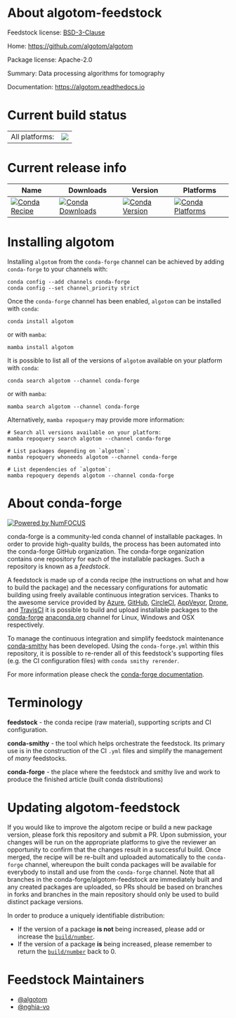 About algotom-feedstock
=======================

Feedstock license: [BSD-3-Clause](https://github.com/conda-forge/algotom-feedstock/blob/main/LICENSE.txt)

Home: https://github.com/algotom/algotom

Package license: Apache-2.0

Summary: Data processing algorithms for tomography

Documentation: https://algotom.readthedocs.io

Current build status
====================


<table><tr><td>All platforms:</td>
    <td>
      <a href="https://dev.azure.com/conda-forge/feedstock-builds/_build/latest?definitionId=16533&branchName=main">
        <img src="https://dev.azure.com/conda-forge/feedstock-builds/_apis/build/status/algotom-feedstock?branchName=main">
      </a>
    </td>
  </tr>
</table>

Current release info
====================

| Name | Downloads | Version | Platforms |
| --- | --- | --- | --- |
| [![Conda Recipe](https://img.shields.io/badge/recipe-algotom-green.svg)](https://anaconda.org/conda-forge/algotom) | [![Conda Downloads](https://img.shields.io/conda/dn/conda-forge/algotom.svg)](https://anaconda.org/conda-forge/algotom) | [![Conda Version](https://img.shields.io/conda/vn/conda-forge/algotom.svg)](https://anaconda.org/conda-forge/algotom) | [![Conda Platforms](https://img.shields.io/conda/pn/conda-forge/algotom.svg)](https://anaconda.org/conda-forge/algotom) |

Installing algotom
==================

Installing `algotom` from the `conda-forge` channel can be achieved by adding `conda-forge` to your channels with:

```
conda config --add channels conda-forge
conda config --set channel_priority strict
```

Once the `conda-forge` channel has been enabled, `algotom` can be installed with `conda`:

```
conda install algotom
```

or with `mamba`:

```
mamba install algotom
```

It is possible to list all of the versions of `algotom` available on your platform with `conda`:

```
conda search algotom --channel conda-forge
```

or with `mamba`:

```
mamba search algotom --channel conda-forge
```

Alternatively, `mamba repoquery` may provide more information:

```
# Search all versions available on your platform:
mamba repoquery search algotom --channel conda-forge

# List packages depending on `algotom`:
mamba repoquery whoneeds algotom --channel conda-forge

# List dependencies of `algotom`:
mamba repoquery depends algotom --channel conda-forge
```


About conda-forge
=================

[![Powered by
NumFOCUS](https://img.shields.io/badge/powered%20by-NumFOCUS-orange.svg?style=flat&colorA=E1523D&colorB=007D8A)](https://numfocus.org)

conda-forge is a community-led conda channel of installable packages.
In order to provide high-quality builds, the process has been automated into the
conda-forge GitHub organization. The conda-forge organization contains one repository
for each of the installable packages. Such a repository is known as a *feedstock*.

A feedstock is made up of a conda recipe (the instructions on what and how to build
the package) and the necessary configurations for automatic building using freely
available continuous integration services. Thanks to the awesome service provided by
[Azure](https://azure.microsoft.com/en-us/services/devops/), [GitHub](https://github.com/),
[CircleCI](https://circleci.com/), [AppVeyor](https://www.appveyor.com/),
[Drone](https://cloud.drone.io/welcome), and [TravisCI](https://travis-ci.com/)
it is possible to build and upload installable packages to the
[conda-forge](https://anaconda.org/conda-forge) [anaconda.org](https://anaconda.org/)
channel for Linux, Windows and OSX respectively.

To manage the continuous integration and simplify feedstock maintenance
[conda-smithy](https://github.com/conda-forge/conda-smithy) has been developed.
Using the ``conda-forge.yml`` within this repository, it is possible to re-render all of
this feedstock's supporting files (e.g. the CI configuration files) with ``conda smithy rerender``.

For more information please check the [conda-forge documentation](https://conda-forge.org/docs/).

Terminology
===========

**feedstock** - the conda recipe (raw material), supporting scripts and CI configuration.

**conda-smithy** - the tool which helps orchestrate the feedstock.
                   Its primary use is in the construction of the CI ``.yml`` files
                   and simplify the management of *many* feedstocks.

**conda-forge** - the place where the feedstock and smithy live and work to
                  produce the finished article (built conda distributions)


Updating algotom-feedstock
==========================

If you would like to improve the algotom recipe or build a new
package version, please fork this repository and submit a PR. Upon submission,
your changes will be run on the appropriate platforms to give the reviewer an
opportunity to confirm that the changes result in a successful build. Once
merged, the recipe will be re-built and uploaded automatically to the
`conda-forge` channel, whereupon the built conda packages will be available for
everybody to install and use from the `conda-forge` channel.
Note that all branches in the conda-forge/algotom-feedstock are
immediately built and any created packages are uploaded, so PRs should be based
on branches in forks and branches in the main repository should only be used to
build distinct package versions.

In order to produce a uniquely identifiable distribution:
 * If the version of a package **is not** being increased, please add or increase
   the [``build/number``](https://docs.conda.io/projects/conda-build/en/latest/resources/define-metadata.html#build-number-and-string).
 * If the version of a package **is** being increased, please remember to return
   the [``build/number``](https://docs.conda.io/projects/conda-build/en/latest/resources/define-metadata.html#build-number-and-string)
   back to 0.

Feedstock Maintainers
=====================

* [@algotom](https://github.com/algotom/)
* [@nghia-vo](https://github.com/nghia-vo/)

